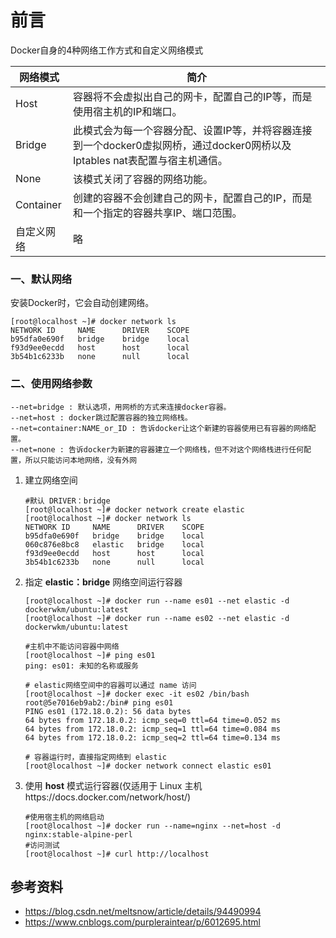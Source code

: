 # 前言
Docker自身的4种网络工作方式和自定义网络模式

| 网络模式   |	简介  |
| --------- |  --------------------------------------------|
| Host	    | 容器将不会虚拟出自己的网卡，配置自己的IP等，而是使用宿主机的IP和端口。 |
| Bridge	| 此模式会为每一个容器分配、设置IP等，并将容器连接到一个docker0虚拟网桥，通过docker0网桥以及Iptables nat表配置与宿主机通信。|
| None	    | 该模式关闭了容器的网络功能。 |
| Container	| 创建的容器不会创建自己的网卡，配置自己的IP，而是和一个指定的容器共享IP、端口范围。 |
| 自定义网络	| 略 |

### 一、默认网络
安装Docker时，它会自动创建网络。
```shell
[root@localhost ~]# docker network ls
NETWORK ID     NAME      DRIVER    SCOPE
b95dfa0e690f   bridge    bridge    local
f93d9ee0ecdd   host      host      local
3b54b1c6233b   none      null      local
```
### 二、使用网络参数
```shell
--net=bridge : 默认选项，用网桥的方式来连接docker容器。
--net=host : docker跳过配置容器的独立网络栈。
--net=container:NAME_or_ID : 告诉docker让这个新建的容器使用已有容器的网络配置。
--net=none : 告诉docker为新建的容器建立一个网络栈，但不对这个网络栈进行任何配置，所以只能访问本地网络，没有外网
```
1. 建立网络空间
    ```shell
    #默认 DRIVER：bridge
    [root@localhost ~]# docker network create elastic
    [root@localhost ~]# docker network ls
    NETWORK ID     NAME      DRIVER    SCOPE
    b95dfa0e690f   bridge    bridge    local
    060c876e8bc8   elastic   bridge    local
    f93d9ee0ecdd   host      host      local
    3b54b1c6233b   none      null      local
    ```
2. 指定 **elastic：bridge** 网络空间运行容器
    ```shell
    [root@localhost ~]# docker run --name es01 --net elastic -d dockerwkm/ubuntu:latest
    [root@localhost ~]# docker run --name es02 --net elastic -d dockerwkm/ubuntu:latest
    
    #主机中不能访问容器中网络
    [root@localhost ~]# ping es01
    ping: es01: 未知的名称或服务
    
    # elastic网络空间中的容器可以通过 name 访问
    [root@localhost ~]# docker exec -it es02 /bin/bash
    root@5e7016eb9ab2:/bin# ping es01
    PING es01 (172.18.0.2): 56 data bytes
    64 bytes from 172.18.0.2: icmp_seq=0 ttl=64 time=0.052 ms
    64 bytes from 172.18.0.2: icmp_seq=1 ttl=64 time=0.084 ms
    64 bytes from 172.18.0.2: icmp_seq=2 ttl=64 time=0.134 ms
   
    # 容器运行时，直接指定网络到 elastic
    [root@localhost ~]# docker network connect elastic es01
    ```

3. 使用 **host** 模式运行容器(仅适用于 Linux 主机https://docs.docker.com/network/host/)
   ```shell
   #使用宿主机的网络启动
   [root@localhost ~]# docker run --name=nginx --net=host -d nginx:stable-alpine-perl
   #访问测试
   [root@localhost ~]# curl http://localhost
   ```

## 参考资料
- https://blog.csdn.net/meltsnow/article/details/94490994
- https://www.cnblogs.com/purpleraintear/p/6012695.html